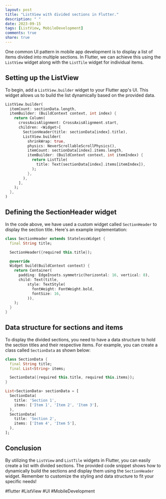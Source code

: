 ```yaml
---
layout: post
title: "ListView with divided sections in Flutter."
description: " "
date: 2023-09-15
tags: [ListView, MobileDevelopment]
comments: true
share: true
---
```


One common UI pattern in mobile app development is to display a list of items divided into multiple sections. In Flutter, we can achieve this using the `ListView` widget along with the `ListTile` widget for individual items.

## Setting up the ListView

To begin, add a `ListView.builder` widget to your Flutter app's UI. This widget allows us to build the list dynamically based on the provided data.

```dart
ListView.builder(
  itemCount: sectionData.length,
  itemBuilder: (BuildContext context, int index) {
    return Column(
      crossAxisAlignment: CrossAxisAlignment.start,
      children: <Widget>[
        SectionHeader(title: sectionData[index].title),
        ListView.builder(
          shrinkWrap: true,
          physics: NeverScrollableScrollPhysics(),
          itemCount: sectionData[index].items.length,
          itemBuilder: (BuildContext context, int itemIndex) {
            return ListTile(
              title: Text(sectionData[index].items[itemIndex]),
            );
          },
        ),
      ],
    );
  },
)
```
## Defining the SectionHeader widget

In the code above, we have used a custom widget called `SectionHeader` to display the section title. Here's an example implementation:

```dart
class SectionHeader extends StatelessWidget {
  final String title;

  SectionHeader({required this.title});

  @override
  Widget build(BuildContext context) {
    return Container(
      padding: EdgeInsets.symmetric(horizontal: 16, vertical: 8),
      child: Text(title,
          style: TextStyle(
            fontWeight: FontWeight.bold,
            fontSize: 16,
          )),
    );
  }
}
```

## Data structure for sections and items

To display the divided sections, you need to have a data structure to hold the section titles and their respective items. For example, you can create a class called `SectionData` as shown below:

```dart
class SectionData {
  final String title;
  final List<String> items;

  SectionData({required this.title, required this.items});
}

List<SectionData> sectionData = [
  SectionData(
    title: 'Section 1',
    items: ['Item 1', 'Item 2', 'Item 3'],
  ),
  SectionData(
    title: 'Section 2',
    items: ['Item 4', 'Item 5'],
  ),
];
```

## Conclusion

By utilizing the `ListView` and `ListTile` widgets in Flutter, you can easily create a list with divided sections. The provided code snippet shows how to dynamically build the sections and display them using the `SectionHeader` widget. Remember to customize the styling and data structure to fit your specific needs!

#flutter #ListView #UI #MobileDevelopment